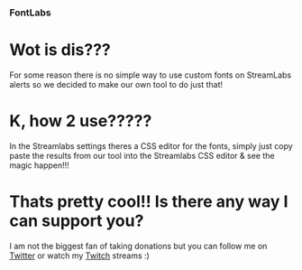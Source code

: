 ### FontLabs

# Wot is dis???
For some reason there is no simple way to use custom fonts on StreamLabs alerts so we decided to make our own tool to do just that! 

# K, how 2 use?????
In the Streamlabs settings theres a CSS editor for the fonts, simply just copy paste the results from our tool into the Streamlabs CSS editor & see the magic happen!!!

# Thats pretty cool!! Is there any way I can support you?
I am not the biggest fan of taking donations but you can follow me on [Twitter](http://twitter.com/Coronux "Twitter") or watch my [Twitch](https://www.twitch.tv/coronux "Twitch") streams :)
